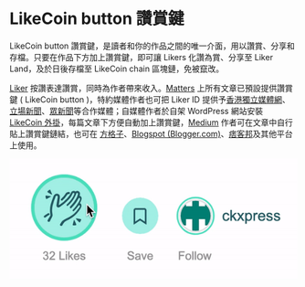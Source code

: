 # LikeCoin button 讚賞鍵

LikeCoin button 讚賞鍵，是讀者和你的作品之間的唯一介面，用以讚賞、分享和存檔。只要在作品下方加上讚賞鍵，即可讓 Likers 化讚為賞、分享至 Liker Land，及於日後存檔至 LikeCoin chain 區塊鏈，免被竄改。

[Liker](https://docs.like.co/v/zh/constitution#5799) 按讚表達讚賞，同時為作者帶來收入。[Matters](https://matters.news) 上所有文章已預設提供讚賞鍵 \( LikeCoin button \)，特約媒體作者也可把 Liker ID 提供予[香港獨立媒體網](https://inmediahk.net)、[立場新聞](https://thestandnews.com)、[眾新聞](https://hkcnews.com)等合作媒體；自媒體作者於自架 WordPress 網站安裝 [LikeCoin 外掛](https://zh-hk.wordpress.org/plugins/likecoin/)，每篇文章下方便自動加上讚賞鍵，[Medium](https://medium.com) 作者可在文章中自行貼上讚賞鍵鏈結，也可在 [方格子](https://vocus.cc/)、[Blogspot \(Blogger.com\)](https://www.blogger.com/)、[痞客邦](https://appmarket.pixnet.tw/#!/addon/1331)及其他平台上使用。‌

![&#x8B9A;&#x8CDE;&#x9375;&#x64CD;&#x4F5C;](../../../.gitbook/assets/superlike.gif)



